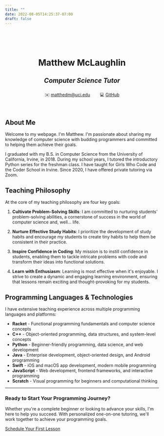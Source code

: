 ```yaml
---
title: ""
date: 2022-08-05T14:25:37-07:00
draft: false
---
```


<div style="text-align: center; margin: 2rem 0; padding: 2rem; background-color: var(--light-orange); border-radius: 8px; box-shadow: var(--shadow-subtle);">
  <h1 style="margin-bottom: 0.5rem; color: var(--deep-brown);">Matthew McLaughlin</h1>
  <h2 style="margin-bottom: 1.5rem; color: var(--rich-brown); font-style: italic;">Computer Science Tutor</h2>
  <div style="display: flex; justify-content: center; gap: 2rem; flex-wrap: wrap;">
    <span style="color: var(--text-secondary);">
      ✉️ <a href="mailto:matthedm@uci.edu" style="color: var(--rich-orange);">matthedm@uci.edu</a>
    </span>
    <span style="color: var(--text-secondary);">
      💻 <a href="https://github.com/mdm508" style="color: var(--rich-orange);">GitHub</a>
    </span>
  </div>
</div>


## About Me
Welcome to my webpage. I'm Matthew. I'm passionate about sharing my knowledge
of computer science with budding programmers and committed to helping them
achieve their goals.

I graduated with my B.S. in Computer Science
from the University of California, Irvine, in 2018. During my school years, I 
tutored the introductory Python series for the freshman class.  I have taught
for Girls Who Code and the Coder School in Irvine. Since 2020, I have offered
private tutoring via Zoom. 

## Teaching Philosophy

At the core of my teaching philosophy are four key goals:

1. **Cultivate Problem-Solving Skills**: I am committed to nurturing students' problem-solving abilities, a cornerstone of success in the world of computer science and, well... life.

2. **Nurture Effective Study Habits**: I prioritize the development of study habits and encourage my students to create tiny habits to help them be consistent in their practice. 

3. **Inspire Confidence in Coding**: My mission is to instill confidence in students, enabling them to tackle intricate problems with code and transform their ideas into functional solutions.

4. **Learn with Enthusiasm**: Learning is most effective when it's enjoyable. I strive to create a dynamic and engaging learning environment, ensuring that lessons remain exciting and thought-provoking for my students.

## Programming Languages & Technologies

I have extensive teaching experience across multiple programming languages and platforms:

- **Racket** - Functional programming fundamentals and computer science concepts
- **C++** - Object-oriented programming, data structures, and system-level concepts  
- **Python** - Beginner-friendly programming, data science, and web development
- **Java** - Enterprise development, object-oriented design, and Android programming
- **Swift** - iOS and macOS app development, modern mobile programming
- **JavaScript** - Web development, frontend frameworks, and interactive programming
- **Scratch** - Visual programming for beginners and computational thinking

<hr>

<div class="cta-box">
    <h3>Ready to Start Your Programming Journey?</h3>
    <p>Whether you're a complete beginner or looking to advance your skills, I'm here to help you succeed. With personalized one-on-one tutoring, we'll work together to achieve your programming goals.</p>
    <a href="mailto:matthedm@uci.edu" class="cta-button">Schedule Your First Lesson</a>
</div>
